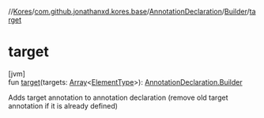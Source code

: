 //[Kores](../../../../index.md)/[com.github.jonathanxd.kores.base](../../index.md)/[AnnotationDeclaration](../index.md)/[Builder](index.md)/[target](target.md)

# target

[jvm]\
fun [target](target.md)(targets: [Array](https://kotlinlang.org/api/latest/jvm/stdlib/kotlin/-array/index.html)<[ElementType](https://docs.oracle.com/javase/8/docs/api/java/lang/annotation/ElementType.html)>): [AnnotationDeclaration.Builder](index.md)

Adds target annotation to annotation declaration (remove old target annotation if it is already defined)
